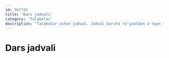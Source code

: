 ```yaml
---
id: 967744
title: 'Dars jadvali'
category: 'Talabalar'
description: "Talabalar uchun jadval. Jadval barcha ro'yxatdan o'tgan talabalar uchun taqdim etilgan"
---
```


# Dars jadvali

<schedule-tabs />
